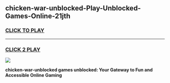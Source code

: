 
## chicken-war-unblocked-Play-Unblocked-Games-Online-21jth
<h3>
<a href="https://premium76.site?title=chicken-war-unblocked&ref=25A">CLICK TO PLAY</a></h3>
<hr>

<h3>
<a href="https://premium76.site?title=chicken-war-unblocked&ref=25A">CLICK 2 PLAY</a>
  
</h3>

<a href="https://premium76.site?title=chicken-war-unblocked&ref=25A"><img src="https://clearcache.store/games.png"></a>


**chicken-war-unblocked games unblocked: Your Gateway to Fun and Accessible Online Gaming**
